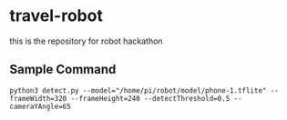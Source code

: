 # travel-robot
this is the repository for robot hackathon

## Sample Command
```
python3 detect.py --model="/home/pi/robot/model/phone-1.tflite" --frameWidth=320 --frameHeight=240 --detectThreshold=0.5 --cameraYAngle=65
```